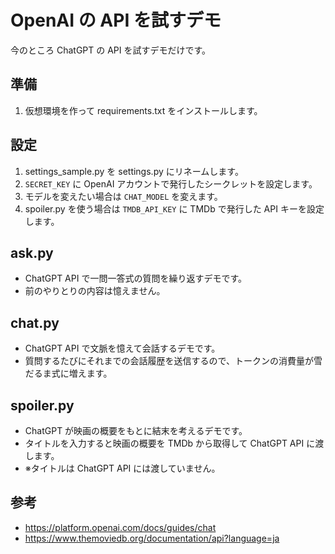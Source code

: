 # OpenAI の API を試すデモ

今のところ ChatGPT の API を試すデモだけです。

## 準備

1. 仮想環境を作って requirements.txt をインストールします。

## 設定

1. settings_sample.py を settings.py にリネームします。
1. `SECRET_KEY` に OpenAI アカウントで発行したシークレットを設定します。
1. モデルを変えたい場合は `CHAT_MODEL` を変えます。
1. spoiler.py を使う場合は `TMDB_API_KEY` に TMDb で発行した API キーを設定します。

## ask.py

- ChatGPT API で一問一答式の質問を繰り返すデモです。
- 前のやりとりの内容は憶えません。

## chat.py

- ChatGPT API で文脈を憶えて会話するデモです。
- 質問するたびにそれまでの会話履歴を送信するので、トークンの消費量が雪だるま式に増えます。

## spoiler.py

- ChatGPT が映画の概要をもとに結末を考えるデモです。
- タイトルを入力すると映画の概要を TMDb から取得して ChatGPT API に渡します。
- ※タイトルは ChatGPT API には渡していません。

## 参考

- https://platform.openai.com/docs/guides/chat
- https://www.themoviedb.org/documentation/api?language=ja
